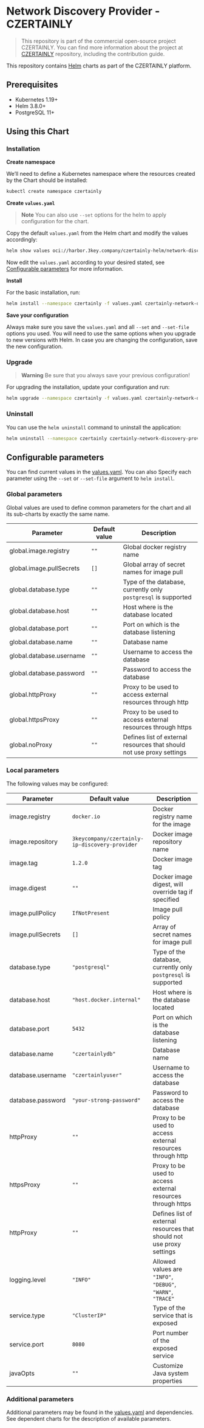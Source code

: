 # Network Discovery Provider - CZERTAINLY

> This repository is part of the commercial open-source project CZERTAINLY. You can find more information about the project at [CZERTAINLY](https://github.com/3KeyCompany/CZERTAINLY) repository, including the contribution guide.

This repository contains [Helm](https://helm.sh/) charts as part of the CZERTAINLY platform.

## Prerequisites
- Kubernetes 1.19+
- Helm 3.8.0+
- PostgreSQL 11+

## Using this Chart

### Installation

**Create namespace**

We’ll need to define a Kubernetes namespace where the resources created by the Chart should be installed:
```bash
kubectl create namespace czertainly
```

**Create `values.yaml`**

> **Note**
> You can also use `--set` options for the helm to apply configuration for the chart.

Copy the default `values.yaml` from the Helm chart and modify the values accordingly:
```bash
helm show values oci://harbor.3key.company/czertainly-helm/network-discovery-provider > values.yaml
```
Now edit the `values.yaml` according to your desired stated, see [Configurable parameters](#configurable-parameters) for more information.

**Install**

For the basic installation, run:
```bash
helm install --namespace czertainly -f values.yaml czertainly-network-discovery-provider oci://harbor.3key.company/czertainly-helm/network-discovery-provider
```

**Save your configuration**

Always make sure you save the `values.yaml` and all `--set` and `--set-file` options you used. You will need to use the same options when you upgrade to new versions with Helm. In case you are changing the configuration, save the new configuration.

### Upgrade

> **Warning**
> Be sure that you always save your previous configuration!

For upgrading the installation, update your configuration and run:
```bash
helm upgrade --namespace czertainly -f values.yaml czertainly-network-discovery-provider oci://harbor.3key.company/czertainly-helm/network-discovery-provider
```

### Uninstall

You can use the `helm uninstall` command to uninstall the application:
```bash
helm uninstall --namespace czertainly czertainly-network-discovery-provider
```

## Configurable parameters

You can find current values in the [values.yaml](values.yaml).
You can also Specify each parameter using the `--set` or `--set-file` argument to `helm install`.

### Global parameters

Global values are used to define common parameters for the chart and all its sub-charts by exactly the same name.

| Parameter                | Default value | Description                                                           |
|--------------------------|---------------|-----------------------------------------------------------------------|
| global.image.registry    | `""`          | Global docker registry name                                           |
| global.image.pullSecrets | `[]`          | Global array of secret names for image pull                           |
| global.database.type     | `""`          | Type of the database, currently only `postgresql` is supported        |
| global.database.host     | `""`          | Host where is the database located                                    |
| global.database.port     | `""`          | Port on which is the database listening                               |
| global.database.name     | `""`          | Database name                                                         |
| global.database.username | `""`          | Username to access the database                                       |
| global.database.password | `""`          | Password to access the database                                       |
| global.httpProxy         | `""`          | Proxy to be used to access external resources through http            |
| global.httpsProxy        | `""`          | Proxy to be used to access external resources through https           |
| global.noProxy           | `""`          | Defines list of external resources that should not use proxy settings |

### Local parameters

The following values may be configured:

| Parameter         | Default value                                  | Description                                                           |
|-------------------|------------------------------------------------|-----------------------------------------------------------------------|
| image.registry    | `docker.io`                                    | Docker registry name for the image                                    |
| image.repository  | `3keycompany/czertainly-ip-discovery-provider` | Docker image repository name                                          |
| image.tag         | `1.2.0`                                        | Docker image tag                                                      |
| image.digest      | `""`                                           | Docker image digest, will override tag if specified                   |
| image.pullPolicy  | `IfNotPresent`                                 | Image pull policy                                                     |
| image.pullSecrets | `[]`                                           | Array of secret names for image pull                                  |
| database.type     | `"postgresql"`                                 | Type of the database, currently only `postgresql` is supported        |
| database.host     | `"host.docker.internal"`                       | Host where is the database located                                    |
| database.port     | `5432`                                         | Port on which is the database listening                               |
| database.name     | `"czertainlydb"`                               | Database name                                                         |
| database.username | `"czertainlyuser"`                             | Username to access the database                                       |
| database.password | `"your-strong-password"`                       | Password to access the database                                       |
| httpProxy         | `""`                                           | Proxy to be used to access external resources through http            |
| httpsProxy        | `""`                                           | Proxy to be used to access external resources through https           |
| httpProxy         | `""`                                           | Defines list of external resources that should not use proxy settings |
| logging.level     | `"INFO"`                                       | Allowed values are `"INFO"`, `"DEBUG"`, `"WARN"`, `"TRACE"`           |
| service.type      | `"ClusterIP"`                                  | Type of the service that is exposed                                   |
| service.port      | `8080`                                         | Port number of the exposed service                                    |
| javaOpts          | `""`                                           | Customize Java system properties                                      |

### Additional parameters

Additional parameters may be found in the [values.yaml](values.yaml) and dependencies.
See dependent charts for the description of available parameters.